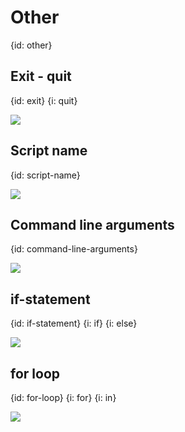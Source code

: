 # Other
{id: other}

## Exit - quit
{id: exit}
{i: quit}

![](examples/other/exit.R)


## Script name
{id: script-name}

![](examples/other/script_name.R)

## Command line arguments
{id: command-line-arguments}

![](examples/other/command_line_arguments.R)

## if-statement
{id: if-statement}
{i: if}
{i: else}

![](examples/other/if.R)


## for loop
{id: for-loop}
{i: for}
{i: in}

![](examples/other/for.R)
